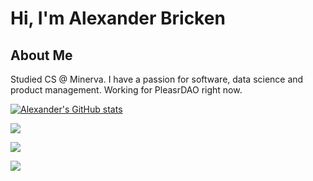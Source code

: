 <h1> Hi, I'm Alexander Bricken </h1>

<h2> About Me</h2>

Studied CS @ Minerva. I have a passion for software, data science and product management. Working for PleasrDAO right now.

[![Alexander's GitHub stats](https://github-readme-stats.vercel.app/api?username=briiick&hide=contribs)](https://github.com/briiick/)

<a href = 'https://twitter.com/abrickand'> <img align= 'center' src="https://img.shields.io/twitter/url?label=Twitter&style=social&url=https%3A%2F%2Ftwitter.com%2Fabrickand"/></a> 

<a href = 'https://www.linkedin.com/in/alexanderbricken/'> <img align= 'center' src="https://img.shields.io/badge/-Alexander Bricken-blue?style=flat-square&amp;logo=Linkedin&amp;logoColor=white"/></a> 

<a href = 'https://bricken.co/'> <img align= 'center' src="https://img.shields.io/badge/Personal-Website-red?style=flat-square&logo="/></a> 
